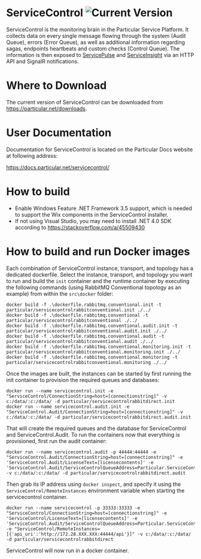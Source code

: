 ServiceControl ![Current Version](https://img.shields.io/github/release/particular/servicecontrol.svg?style=flat&label=current%20version)
=====================

ServiceControl is the monitoring brain in the Particular Service Platform. It collects data on every single message flowing through the system (Audit Queue), errors (Error Queue), as well as additional information regarding sagas, endpoints heartbeats and custom checks (Control Queue). The information is then exposed to [ServicePulse](https://particular.net/servicepulse) and [ServiceInsight](https://particular.net/serviceinsight) via an HTTP API and SignalR notifications.

Where to Download
=====================

The current version of ServiceControl can be downloaded from https://particular.net/downloads.

User Documentation
=====================

Documentation for ServiceControl is located on the Particular Docs website at following address:

https://docs.particular.net/servicecontrol/

How to build
============

- Enable Windows Feature .NET Framework 3.5 support, which is needed to support the Wix components in the ServiceControl installer.
- If not using Visual Studio, you may need to install .NET 4.0 SDK according to https://stackoverflow.com/a/45509430


How to build and run Docker images
====================================

Each combination of ServiceControl instance, transport, and topology has a dedicated dockerfile. Select the instance, transport, and topology you want to run and build the `init` container and the runtime container by executing the following commands (using RabbitMQ Conventional topology as an example) from within the `src\docker` folder:

```
docker build -f .\dockerfile.rabbitmq.conventional.init -t particular/servicecontrolrabbitconventional.init ./../
docker build -f .\dockerfile.rabbitmq.conventional -t particular/servicecontrolrabbitconventional ./../
docker build -f .\dockerfile.rabbitmq.conventional.audit.init -t particular/servicecontrolrabbitconventional.audit.init ./../
docker build -f .\dockerfile.rabbitmq.conventional.audit -t particular/servicecontrolrabbitconventional.audit ./../
docker build -f .\dockerfile.rabbitmq.conventional.monitoring.init -t particular/servicecontrolrabbitconventional.monitoring.init ./../
docker build -f .\dockerfile.rabbitmq.conventional.monitoring -t particular/servicecontrolrabbitconventional.monitoring ./../
```

Once the images are built, the instances can be started by first running the init container to provision the required queues and databases:

```
docker run --name servicecontrol.init -e "ServiceControl/ConnectionString=host=[connectionstring]" -v c:/data/:c:/data/ -d particular/servicecontrolrabbitdirect.init
docker run --name servicecontrol.audit.init -e "ServiceControl.Audit/ConnectionString=host=[connectionstring]" -v c:/data/:c:/data/ -d particular/servicecontrolrabbitdirect.audit.init
```

That will create the required queues and the database for ServiceControl and ServiceControl.Audit. To run the containers now that everything is provisioned, first run the audit container:

```
docker run --name servicecontrol.audit -p 44444:44444 -e "ServiceControl.Audit/ConnectionString=host=[connectionstring]" -e 'ServiceControl.Audit/LicenseText=[licensecontents]' -e 'ServiceControl.Audit/ServiceControlQueueAddress=Particular.ServiceControl' -v c:/data/:c:/data/ -d particular/servicecontrolrabbitdirect.audit
```

Then grab its IP address using `docker inspect`, and specify it using the `ServiceControl/RemoteInstances` environment variable when starting the servicecontrol container. 

```
docker run --name servicecontrol -p 33333:33333 -e "ServiceControl/ConnectionString=host=[connectionstring]" -e 'ServiceControl/LicenseText=[licensecontents]' -e 'ServiceControl.Audit/ServiceControlQueueAddress=Particular.ServiceControl' -e "ServiceControl/RemoteInstances=[{'api_uri':'http://172.28.XXX.XXX:44444/api'}]" -v c:/data/:c:/data/ -d particular/servicecontrolrabbitdirect
```

ServiceControl will now run in a docker container.

